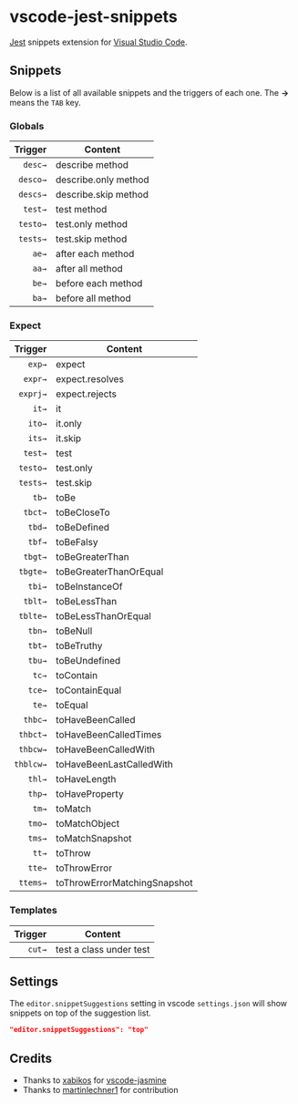 # vscode-jest-snippets
[Jest](https://facebook.github.io/jest) snippets extension for [Visual Studio Code](https://code.visualstudio.com/).

## Snippets

Below is a list of all available snippets and the triggers of each one. The **→** means the `TAB` key.

### Globals

| Trigger      | Content |
| -------:     | ------- |
| `desc→`      | describe method |
| `desco→`     | describe.only method |
| `descs→`     | describe.skip method |
| `test→`      | test method |
| `testo→`     | test.only method |
| `tests→`     | test.skip method |
| `ae→`        | after each method |
| `aa→`        | after all method |
| `be→`        | before each method |
| `ba→`        | before all method |

### Expect

| Trigger      | Content |
| -------:     | ------- |
| `exp→`       | expect |
| `expr→`      | expect.resolves |
| `exprj→`     | expect.rejects |
| `it→`        | it |
| `ito→`       | it.only |
| `its→`       | it.skip |
| `test→`      | test |
| `testo→`     | test.only |
| `tests→`     | test.skip |
| `tb→`        | toBe |
| `tbct→`      | toBeCloseTo |
| `tbd→`       | toBeDefined |
| `tbf→`       | toBeFalsy |
| `tbgt→`      | toBeGreaterThan |
| `tbgte→`     | toBeGreaterThanOrEqual |
| `tbi→`       | toBeInstanceOf |
| `tblt→`      | toBeLessThan |
| `tblte→`     | toBeLessThanOrEqual |
| `tbn→`       | toBeNull |
| `tbt→`       | toBeTruthy |
| `tbu→`       | toBeUndefined |
| `tc→`        | toContain |
| `tce→`       | toContainEqual |
| `te→`        | toEqual |
| `thbc→`      | toHaveBeenCalled |
| `thbct→`     | toHaveBeenCalledTimes |
| `thbcw→`     | toHaveBeenCalledWith |
| `thblcw→`    | toHaveBeenLastCalledWith |
| `thl→`       | toHaveLength |
| `thp→`       | toHaveProperty |
| `tm→`        | toMatch |
| `tmo→`       | toMatchObject |
| `tms→`       | toMatchSnapshot |
| `tt→`        | toThrow |
| `tte→`       | toThrowError |
| `ttems→`     | toThrowErrorMatchingSnapshot |

### Templates

| Trigger      | Content |
| -------:     | ------- |
| `cut→`       | test a class under test |

## Settings

The `editor.snippetSuggestions` setting in vscode `settings.json` will show snippets on top of the suggestion list.

```json
"editor.snippetSuggestions": "top"
```

## Credits

* Thanks to [xabikos](https://github.com/xabikos) for [vscode-jasmine](https://github.com/xabikos/vscode-jasmine)
* Thanks to [martinlechner1](https://github.com/martinlechner1) for contribution